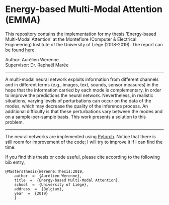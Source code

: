 # Energy-based Multi-Modal Attention (EMMA)

This repository contains the implementation for my thesis 'Energy-based Multi-Modal Attention' at the Montefiore (Computer & Electrical Engineering) Institute of the University of Liège (2018-2019). The report can be found [here](https://github.com/Werenne/energy-based-multimodal-attention/blob/master/report/main.pdf).

Author: Aurélien Werenne<br />
Supervisor: Dr. Raphaël Marée  
 
___


A multi-modal neural network exploits information from different channels and in different terms (e.g., images, text, sounds, sensor measures) in the hope that the information carried by each mode is complementary, in order to improve the predictions the neural network. Nevertheless, in realistic situations, varying levels of perturbations can occur on the data of the modes, which may decrease the quality of the inference process. An additional difficulty is that these perturbations vary between the modes and on a sample-per-sample basis. This work presents a solution to this problem. 

___

The neural networks are implemented using [Pytorch](https://pytorch.org/). Notice that there is still room for improvement of the code; I will try to improve it if I can find the time.

If you find this thesis or code useful, please cite according to the following bib entry,
```
@MastersThesis{Werenne:Thesis:2019,
    author  =  {Aurélien Werenne},
    title  =  {Energy-based Multi-Modal Attention},
    school  =  {University of Liège},
    address  =  {Belgium},
    year  =  {2019}
    }
```


